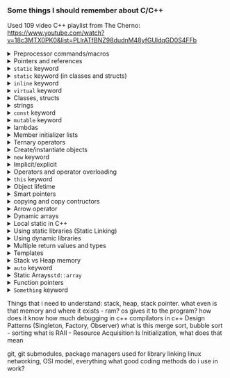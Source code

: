 ### Some things I should remember about C/C++

Used 109 video C++ playlist from The Cherno:
https://www.youtube.com/watch?v=18c3MTX0PK0&list=PLlrATfBNZ98dudnM48yfGUldqGD0S4FFb


<details>
<summary>Preprocessor commands/macros</summary>
Preprocessor commands start with # and are processed before compilation. The preprocessor essentially does text manipulation on your source code.
Basically it does a find and replace, and it also can be with parameters, conditions etc. and get complicated quickly.

Common Preprocessor Commands
1. #pragma once - Header Guards
```cpp
// myheader.h
#pragma once  // Tells preprocessor: "Only include this file once per translation unit"

class MyClass {
    // Class definition...
};

// Without #pragma once, if this header is included multiple times,
// you'd get "redefinition" errors during compilation
```

Traditional alternative (still used):
```cpp
// myheader.h
#ifndef MYHEADER_H  // If not defined...
#define MYHEADER_H  // Define it now

class MyClass {
    // Class definition...
};

#endif // MYHEADER_H  // End of guard
```

2. `#include` - File Inclusion
```cpp
#include <iostream>    // System headers - compiler searches system paths
#include "myheader.h"  // Local headers - searches current directory first

// What happens:
// The preprocessor literally COPY-PASTES the entire content of iostream
// and myheader.h into this file before compilation
```

3. `#define` - Macros
```cpp
// Simple constants
#define MAX_CONNECTIONS 1000
#define BUFFER_SIZE 1500

// Macros with parameters (use cautiously!)
#define SQUARE(x) ((x) * (x))
#define MAX(a, b) ((a) > (b) ? (a) : (b))

int main() {
    int connections = MAX_CONNECTIONS;
    int buffer[BUFFER_SIZE];
    int squared = SQUARE(5);      // Becomes: ((5) * (5))
    int larger = MAX(10, 20);     // Becomes: ((10) > (20) ? (10) : (20))
}
```

4. `#ifdef` / `#ifndef` / `#endif` - Conditional Compilation
```cpp
#define DEBUG_MODE  // Comment this out to disable debug code

#ifdef DEBUG_MODE
    #define DEBUG_LOG(x) std::cout << "DEBUG: " << x << std::endl
#else
    #define DEBUG_LOG(x)  // Becomes empty - no code generated
#endif

int main() {
    DEBUG_LOG("Starting router...");  // Only compiled if DEBUG_MODE is defined
}
```

5. `#if` / `#elif` / `#else` - Conditional Compilation with Expressions
```cpp
#define VERSION 3

#if VERSION == 1
    #define PROTOCOL "HTTP/1.0"
#elif VERSION == 2
    #define PROTOCOL "HTTP/1.1"
#elif VERSION == 3
    #define PROTOCOL "HTTP/2.0"
#else
    #define PROTOCOL "UNKNOWN"
#endif
```

Key Takeaways
* Preprocessor runs before compilation - it's text substitution
* `#pragma` once prevents multiple inclusion of headers
* Use #define sparingly - prefer constexpr and templates in modern C++
* Conditional compilation (`#ifdef`, `#if`) is essential for cross-platform code
* Macros can be dangerous - use parentheses and prefer inline functions

</details>

<details>
<summary>Pointers and references</summary>

Pointer is a memory address. A simple example using `int nums[5]`:
```cpp
// Method 1: Array subscript (recommended)
nums[2] = 7;

// Method 2: Pointer arithmetic without cast
*(nums + 2) = 7;

// Method 3: Your way with unnecessary cast  
*(int*)(nums + 2) = 7;  // Same as above but verbose

// Method 4: Using address-of and dereference
*(&nums[0] + 2) = 7;
```

When Would You Need the Cast?
The cast is needed in some cases:

Case 1: void* Pointers
```cpp
void* buffer = malloc(100);
*(int*)((char*)buffer + 8) = 42;  // Need casts here!
```

Case 2: Byte-level Manipulation
```cpp
char data[100];
*(int*)(data + 10) = 0x12345678;  // Write 4 bytes as integer
```

`void*`  is a "pointer to anything" - it's a generic pointer type that can point to any data type, but doesn't know what type it's pointing to.
```cpp
void* ptr;  // Can point to ANYTHING - int, char, struct, etc.
```

It must be cast to a specific type to be used:
```cpp
int x = 10;
void* ptr = &x;

// Cast back to int* before using
int* int_ptr = (int*)ptr;
*int_ptr = 20;  // ✅ Now works!
cout << *int_ptr;  // Prints 20
```

It is a cool thing to use `nullptr` because:
Case 1: Uninitialized void* - Garbage Address
```cpp
void* ptr;  // ⚠️ DANGEROUS! Contains random garbage address

// If this garbage address happens to point to system memory:
// processPacket(packet_buffer);  // ❌ Could corrupt system!
```

Case 2: Initialized to nullptr - Safe
```cpp
void* ptr = nullptr;  // ✅ SAFE! Points to nothing (address 0)

// You can safely check if it's valid:
if (ptr == nullptr) {
    cout << "Pointer is not pointing to anything" << endl;
}
```

Reference is just a reference to a variable:
```cpp
void addOne(int& number) {  // number is a REFERENCE to startNumber
    number++;  // Modifies the original variable in main()
}

int main() {
    int startNumber = 5;
    addOne(startNumber);
    cout << startNumber << endl;  // Output: 6 (was modified!)
}
```


</details>

<details>
<summary><code>static</code> keyword</summary>

What happens with `static` in Header Files

When you have this:

```cpp
// config.h
static int s_var = 1;
static void foo() { cout << s_var << endl; }
```

And include it in multiple files:
```cpp
// main.cpp
#include "config.h"
int main() {
    s_var = 2;  // This modifies main.cpp's COPY of s_var
    foo();      // This calls main.cpp's COPY of foo()
}
```

```cpp
// other.cpp
#include "config.h"
void someFunction() {
    s_var = 5;  // This modifies other.cpp's SEPARATE COPY of s_var
    foo();      // This calls other.cpp's COPY of foo()
}
```

Each .cpp file gets its own separate copy of s_var and foo(). If we would print `s_var` address in main and other, we would get different addresses.
Memory Layout After Compilation:
```log
 main.cpp's world:
[main.cpp::s_var] = 2 (initially 1, then set to 2)
[main.cpp::foo()] - function that prints main.cpp's s_var

 other.cpp's world:
[other.cpp::s_var] = 5 (completely separate variable!)
[other.cpp::foo()] - function that prints other.cpp's s_var
```
Generally, it is recommended to use static keyword, so the variables and functions are copied over and not global - the safe way.

The interesting thing is when we have a situation, where in `config.h` we define a `static int s_var = 5`, and we include the `.h` file in `main.cpp`
```cpp
#include "config.h"

int s_var = 10;
int main() {
    cout << s_var << endl; // this will print 10
}
```

after preprocessing, we get this:
```cpp
static int s_var = 5;
int s_var = 10;
int main() {
    cout << s_var << endl; // this will print 10
}
```
`static` is trated as a different variable, so there is no compilation errors. But if we print the `s_var`, we will get the value of 10.


We can use the same variable everywhere (a globally defined variable in a header file) if we define variable without static:
```cpp
// config.h
int s_var = 1;
```

and refer to it as extern - meaning that this variable is defined in some other translation unit:
```cpp
#include "config.h"
extern s_var;
int main() {
    cout << s_var;
}
```
If some other function includes the header with `s_var` and prints the address, we would get the same address if `s_var` as in `main()`.
If we do not refer to `s_var` as `extern` and include it multiple cpp files, there will be a linking error because of multiple `s_var` definitions.
To solve this, we could:

Option 1: extern (Recommended)
```cpp
// config.h
extern int s_var;  // DECLARATION only (no memory allocated)

// config.cpp
int s_var = 5;     // DEFINITION (only once!)

// main.cpp
#include "config.h"
int main() {
    s_var = 10;  // Uses the shared s_var from config.cpp
}

// other.cpp
#include "config.h"
void someFunction() {
    s_var = 20;  // Uses the SAME shared s_var
}
```

Option 2: inline (C++17+)
```cpp
// config.h
inline int s_var = 5;  // inline allows multiple definitions

// main.cpp
#include "config.h"
int main() {
    s_var = 10;
}

// other.cpp
#include "config.h"
void someFunction() {
    s_var = 20;  // All use the same variable
}

// s_var shares the same memory address in main.cpp and other.cpp - a global variable
```

Option 3: static (But Creates Copies)
```cpp
// config.h
static int s_var = 5;  // Each file gets its own copy

// main.cpp
#include "config.h"
int main() {
    s_var = 10;  // Changes main.cpp's copy
}

// other.cpp
#include "config.h"
void someFunction() {
    s_var = 20;  // Changes other.cpp's SEPARATE copy
    // main.cpp still sees s_var = 10!
}
```

The Golden Rule
You need to dereference when you have a POINTER but you want to work with the VALUE it points to.
```cpp
int nums[5];

// Array subscript - NO dereference
nums[2] = 10;           // ✅ Direct access

// Pointer arithmetic - NEED dereference  
*(nums + 2) = 10;       // ✅ nums+2 is an address, * gets the value

// Why? Because:
// nums → address of first element
// nums + 2 → address of third element  
// *(nums + 2) → value at that address

/*
Memory:
[0x1000: nums[0]] = ?
[0x1004: nums[1]] = ?  
[0x1008: nums[2]] = ?  ← We want to put 10 here

nums → 0x1000
nums + 2 → 0x1008 (address)
*(nums + 2) → value at 0x1008
*/

// ==================
int* num = new int;

// Pointer itself - just an address
cout << num << endl;    // Prints address like 0x1000

// Value it points to - NEED dereference
*num = 10;              // ✅ Store 10 at the allocated memory
cout << *num << endl;   // ✅ Prints 10 (the value)

// Common mistake:
// num = 10;            // ❌ WRONG! Changes the pointer, not the value

/*
Memory:
[0x2000: some memory] = ?  ← We want to put 10 here

num → 0x2000 (pointer variable stores this address)
*num → value at 0x2000
*/
```

</details>




<details>
<summary><code>static</code> keyword (in classes and structs)</summary>

1. Shared Across All Instances
```cpp
class Entity {
public:
    static int s_var;
    int instance_var;
    
    Entity(int val) : instance_var(val) {}
};

int Entity::s_var = 5;  // Definition

int main() {
    Entity e1(1), e2(2), e3(3);
    
    e1.s_var = 10;  // Change via e1
    
    std::cout << e2.s_var << std::endl;  // 10 - e2 sees the change!
    std::cout << e3.s_var << std::endl;  // 10 - e3 also sees it!
    
    std::cout << e1.instance_var << std::endl;  // 1 (unique to e1)
    std::cout << e2.instance_var << std::endl;  // 2 (unique to e2)
}
```

2. Can Access Without Objects
```cpp
class MathUtils {
public:
    static const double PI;
    static double circleArea(double radius) {
        return PI * radius * radius;
    }
};

const double MathUtils::PI = 3.14159;

int main() {
    // No objects needed!
    double area = MathUtils::circleArea(5.0);
    std::cout << MathUtils::PI << std::endl;
}
```

3. Static Members Don't Affect sizeof()
```cpp
class Entity {
public:
    static int s_var;  // Not in object memory
    int instance_var;  // In object memory
};

int Entity::s_var = 0;

int main() {
    Entity e;
    std::cout << sizeof(e) << std::endl;  // Size of int (4 bytes)
    // static s_var is NOT included in object size!
}
```


4. Static Member Functions Limitations
Static member functions:

✅ Can access static members

❌ Cannot access non-static members

❌ Cannot use this pointer

```cpp
class Entity {
public:
    static int s_var;
    int instance_var;
    
    static void staticMethod() {
        s_var = 10;        // ✅ OK - static member
        // instance_var = 5; // ❌ Error - non-static member
        // this->instance_var = 5; // ❌ Error - no 'this'
    }
    
    void regularMethod() {
        s_var = 10;        // ✅ OK
        instance_var = 5;  // ✅ OK
    }
};
```
5. Static const Members Can Be In-Class Initialized
```cpp
class Constants {
public:
    static const int MAX_SIZE = 100;  // OK for integral types
    static const double PI;           // Need external definition
};

const int Constants::MAX_SIZE;  // Definition (no initializer needed)
const double Constants::PI = 3.14159;
```

6. Static Members in Inheritance
```cpp
class Base {
public:
    static int base_var;
};

class Derived : public Base {
    // Inherits base_var, but it's still the SAME variable
};

int Base::base_var = 10;

int main() {
    Base::base_var = 20;
    std::cout << Derived::base_var << std::endl;  // 20 - same variable!
}
```

Key Takeaways
* Static members belong to the class, not instances
* All instances share the same static variables
* Can use without creating objects (ClassName::member)
* Must be defined exactly once outside the class
* Perfect for counters, configuration, utilities

</details>


<details>
<summary><code>inline</code> keyword</summary>

What inline Originally Meant (Hinting)
```cpp
// Regular function - typical compilation
void regularFoo() {
    std::cout << "Hello" << std::endl;
}
// Call: regularFoo(); → compiler generates function call

// Inline function - compiler hint
inline void inlineFoo() {
    std::cout << "Hello" << std::endl;  
}
// Call: inlineFoo(); → compiler MAY copy the function body here
```

Modern Reality: inline is About Linkage
The optimization hint is mostly ignored by modern compilers (they inline automatically). The main purpose today is to allow multiple definitions:
```cpp
// utils.h
inline void printMessage() {  // Can be defined in header
    std::cout << "Message" << std::endl;
}

// main.cpp
#include "utils.h"
int main() {
    printMessage();  // ✅ OK
}

// other.cpp
#include "utils.h" 
void test() {
    printMessage();  // ✅ OK - no linker error!
}
```
Without inline in header:
```cpp
// utils.h
void printMessage() {  // ❌ Multiple definitions!
    std::cout << "Message" << std::endl;
}
```


Inline Variables (C++17+)
The Problem inline Solves
```cpp
// config.h
constexpr int MAX_SIZE = 100;  // OK in C++17 (implicitly inline)
std::string app_name = "MyApp";  // ❌ Multiple definitions!

// Before C++17, you had to do:
extern const int MAX_SIZE;  // header
const int MAX_SIZE = 100;   // .cpp file
```

The Solution: inline Variables
```cpp
// config.h
inline int max_connections = 100;  // ✅ One shared variable
inline std::string app_name = "MyRouter";  // ✅ Works with non-const too!
inline std::vector<std::string> protocols = {"TCP", "UDP"};

// Now include in multiple files - no linker errors!
```

Key Differences: Regular vs Inline
Regular Function in Header
```cpp
// utils.h
void utility() { /* ... */ }  // ❌ Linker error if included in multiple .cpp files

// You'd need to do:
void utility();  // Declaration in header
void utility() { /* ... */ }  // Definition in .cpp file
```

Inline Function in Header
```cpp
// utils.h
inline void utility() { /* ... */ }  // ✅ OK in multiple .cpp files

// Every .cpp gets its own "copy" but linker merges them
```

When to Use inline
Use inline for:
* Small utility functions in headers
* Global variables defined in headers (C++17+)
* Template functions (implicitly inline)
* constexpr variables (implicitly inline in C++17+)

Don't use inline for:
* Large functions (code bloat)
* Functions with complex logic
* Functions called from single location

Important Notes
* inline is a request - compiler may ignore it for optimization
* Modern compilers auto-inline small functions anyway
* The main benefit is avoiding One Definition Rule violations
* All template functions are implicitly inline when defined in headers

</details>


<details>
<summary><code>virtual</code> keyword</summary>

Virtual functions enable **runtime polymorphism** - the ability to call the appropriate function based on the actual object type, not the pointer/reference type.

Basic Virtual Function
```cpp
class Entity {
public:
    virtual void getName() {  // Virtual function
        std::cout << "Entity" << std::endl;
    }
};

class Tree : public Entity {
public:
    void getName() override {  // Override base class function
        std::cout << "Tree" << std::endl;
    }
};
```

Pure Virtual Functions act like templates:
```cpp
class Entity {
public:
    virtual void doSomething() = 0;  // Pure virtual - MUST be implemented
    // Makes Entity an "abstract class" - cannot be instantiated
};

class Tree : public Entity {
public:
    void doSomething() override {  // MUST implement this
        std::cout << "Tree is growing" << std::endl;
    }
};

// Entity e;  // ❌ Error - abstract class
Tree t;       // ✅ OK - implemented pure virtual function
```

Behind the scenes, C++ creates a virtual function table (vtable) for each class with virtual functions:
```log
Entity vtable:
[0] → Entity::getName()

Tree vtable:
[0] → Tree::getName()
```
Each object has a hidden pointer to its class's vtable.

The Power of virtual functions - Runtime Polymorphism:
```cpp
void printName(Entity* entity) {
    entity->getName();  // Calls the RIGHT function based on actual object
}

int main() {
    Tree tree;
    Entity* entityPtr = &tree;  // Base class pointer to derived object
    
    entityPtr->getName();  // Outputs "Tree" NOT "Entity"!
    printName(&tree);      // Also outputs "Tree"
}
```

Virtual Destructors - CRITICAL!
```cpp
class Entity {
public:
    virtual ~Entity() {  // Virtual destructor
        std::cout << "Entity destroyed" << std::endl;
    }
};

class Tree : public Entity {
public:
    ~Tree() override {
        std::cout << "Tree destroyed" << std::endl;
    }
};

int main() {
    Entity* entity = new Tree();
    delete entity;  // ✅ Calls Tree::~Tree() then Entity::~Entity()
}
```

Without virtual destructor:
```cpp
class Entity {
public:
    ~Entity() {  // Non-virtual destructor ❌
        std::cout << "Entity destroyed" << std::endl;
    }
};

Entity* entity = new Tree();
delete entity;  // ❌ Only calls Entity::~Entity() - Tree destructor skipped!
// Memory leak if Tree allocated resources!
```

Key Rules Summary:
* Virtual functions enable runtime polymorphism
* Pure virtual functions (= 0) make class abstract
* Abstract classes cannot be instantiated
* Derived classes must implement all pure virtual functions
* Always make destructors virtual in base classes
* Use override keyword for clarity and safety
* Virtual functions have small performance cost (vtable lookup)
* When to Use Virtual Functions

Use them when:
* You have a hierarchy of related classes
* You want to call methods without knowing the exact type
* You need runtime polymorphism
* You're designing interfaces (all pure virtual)

Avoid when:
* Performance is critical (embedded systems, real-time (usually this is not so heavy, noone ever notices the performance change here)
* You don't need polymorphism
* You're using templates instead

</details>

<details>
<summary>Classes, structs</summary>

By default all elements in classes are private. In structs they are public. Nothing much to add.
Classes have conctructors and decontructors:

```cpp
class Entity {
private:
    int& x;  // Reference member - MUST be initialized
    int& y;  // Reference member - MUST be initialized

public:
    // References MUST be initialized in member initializer list
    Entity(int& x_val, int& y_val) : x(x_val), y(y_val) {
        // x and y are now references to external variables
    }

    ~Entity() {
        cout << "Free memory and stuff" << endl;
    }

    void print() {
        cout << "x: " << x << ", y: " << y << endl;
    }

    void updateValues() {
        x = 100;  // This modifies the original variables!
        y = 200;
    }
};

// Usage:
int main() {
    int a = 10, b = 20;
    Entity e(a, b);  // e.x refers to a, e.y refers to b

    e.print();  // Output: x: 10, y: 20
    e.updateValues();

    cout << "a: " << a << ", b: " << b << endl;  // Output: a: 100, b: 200
}
```

Friend classes are a C++ feature that allows one class to access the private and protected members of another class. It's like giving a "friendship pass" to bypass normal access restrictions.
```cpp
class SecretKeeper {
private:
    int secret_number = 42;
    string secret_message = "Classified!";
    
    // Declare FriendClass as a friend
    friend class FriendClass;
};

class FriendClass {
public:
    void revealSecrets(SecretKeeper& keeper) {
        // Can access private members of SecretKeeper!
        cout << "The secret number is: " << keeper.secret_number << endl;
        cout << "The secret message is: " << keeper.secret_message << endl;
    }
};
```
What Friends Can and Cannot Do
What Friends CAN Do:
* Access private and protected members of the friend class
* Use private/protected methods and variables

What Friends CANNOT Do:
* Inherit from the friend class (unless also derived)
* Override access rules for other classes
* Make the friendship mutual (must be declared separately)
* Be inherited (friendship isn't transitive)

</details>

<details>
<summary>strings</summary>

```cpp
const char* name = "Austris"; // alocates 7 bytes for text +1 byte for NULL, so it looks like: "Austris\0" or "Austris"0 - 8 bytes.
cout << name << endl; // this will result with "Austris", because last element of name is NULL (0x00, \0), to escape

char name2[5] = {'A','u', 's', 't', 'r'};
cout << name2 << endl; // this ill print Austr + garbage until it hits \0 somewhere in memory. If we add [5] element as '\0' or 0, then works fine.
```

Fun thing this does:
```cpp
const char name[8] = "Che\0rno";
std::cout << strlen(name) << std::endl; // this returns length of 3!!!! it counts chars until \0

const char name2[] = "Cherno";
std::cout << strlen(name2) << std::endl; // this returns length of 6
```

For performance reasons, best to pass references of strings to functions, if the not needed otherwise:
```cpp
void printString(const std::string& msg) {
    cout << msg << endl;
}
```

To concatinate 2 strings:
```cpp
std::string name = "Cherno"s + " hello"; // introduced in C++14
```

To ingore escape characers, usually when we want to write stuff in multiple lines:
```cpp
std::string statement = R"(
    SELECT *
    FROM somewhere sm
    WHERE ...
)";
```

Wide characters (never used these):
```cpp
const char* name = u8"Cherno"; // a normal char, 1 byte per char, to adhere with UTF-8
// stuff introduced in C++11:
const wchar_t* name2 = L"Cherno";  // 16 bits per char (2 bytes), to adhere with UTF-16
const char16_t* name2 = u"Cherno"; // 16 bits per char (2 bytes), to adhere with UTF-16
const char32_t* name2 = U"Cherno"; // 32 bits per char (4 bytes), to adhere with UTF-32
```
`char16_t` will always be 2 bytes, `wchar_t` may differ on OS.


</details>


<details>
<summary><code>const</code> keyword</summary>

These things mean the same:
```cpp
int const* a = new int(5);    // Same as:
const int* b = new int(5);    // These are IDENTICAL

// What it means:
// The DATA is constant, but the POINTER can change

*a = 10;    // ❌ ERROR! Cannot change the data
a = nullptr; // ✅ OK! Can change where pointer points

cout << *a << endl;  // ✅ OK! Can read the data
```

But this is that we cannot reassign the pointer:
```cpp
int* const a = new int(5);

// What it means:
// The POINTER is constant, but the DATA can change

*a = 10;     // ✅ OK! Can change the data
a = nullptr; // ❌ ERROR! Cannot change where pointer points

cout << *a << endl;  // ✅ OK! Can read the data
```

Cannot change the contents of pointer and the pointer itself:
```cpp
const int* const a = new int(5);

// What it means:
// BOTH the pointer AND the data are constant

*a = 10;     // ❌ ERROR! Cannot change the data
a = nullptr; // ❌ ERROR! Cannot change where pointer points

cout << *a << endl;  // ✅ OK! Can read the data
```

Rule to remember: Read from right to left
```cpp
const int* ptr;         // "ptr is a pointer to an int that's const"
int* const ptr;         // "ptr is a const pointer to an int"
const int* const ptr;   // "ptr is a const pointer to an int that's const"
```

You can declare `const` methods:
```cpp
class Entity {
  private:
    int* m_X, m_Y;
    mutable int num;
  public:
    const int* const GetX() const {
        num = 2; // you can modify something you really want in a const method, when the var is mutable
        return m_X;
    }
    // here we say that: this method promises to return a * that cannot be modified,
    // contents of * cannot be modified 
    // promisies to not modify entity class
};
```

</details>


<details>
<summary><code>mutable</code> keyword</summary>

Marking a class member mutable enables const functions to edit it:

```cpp
class Entity {
  private:
    std::string m_Name;
    mutable int m_debugCount 0;
  public:
    const std::string& GetName() const {
        m_DebugCount++; // editing a class member, because it is mutable
        return m_Name;
    }
};

int main() {
    const Entity e
    e.GetName(); // if Entity e would not be defined as const, we could not call non-const functions

    int x = 8;
    // this is a lambda - little throw away function we can assing to a variable
    auto f = [=]() mutable { // [=] captures x by VALUE (copy)
        x++;                 // Modifies the COPY, not original
        std::cout << x << std::endl;
    }
    f(); // Output: 9
    std::cout << x << std::endl;  // Output: 8 (original unchanged!)
}
```
</details>


<details>
<summary>lambdas</summary>

Basic overview of lambda:
```cpp
int x = 5, y = 10;

// [=] Capture everything by VALUE (copy)
auto f1 = [=]() { return x + y; };  // Gets copies of x and y

// [&] Capture everything by REFERENCE  
auto f2 = [&]() { x++; return y; };  // References to original x and y

// [x, &y] Capture x by value, y by reference
auto f3 = [x, &y]() { return x + y; };  // x is copy, y is reference

// [] Capture nothing
auto f4 = []() { return 42; };  // No access to x or y
```

</details>


<details>
<summary>Member initializer lists</summary>

```cpp
class Entity {
  private:
    int m_Score;
    std::string m_Name;
    Example exp;
  public:
    Entity()
        : m_Score(0), m_Name("Unknown"), exp(8) // needs to be in exact order
    {}

    Entity(const std::string& name)
        : m_Name(name)
    {} // do smth else if u want
};
```
</details>

<details>
<summary>Ternary operators</summary>

```cpp
if (level > 5)
    speed = 10;
else
    speed = 5;
// is the same as:
speed = level > 5 ? 10 : 5
```

```cpp
speed = level > 5 ? level > 10 ? 15 : 10 : 5; // usually people do not nest their ternary operators
```

</details>


<details>
<summary>Create/instantiate objects</summary>

In which memory are we creating out object?
When you can, always create objects in stack, instead of heap.
You want heap when you need the object outside of the scope of function or the object is too big (stack has 1-2Mb or smth around that memory available, depends on platform or compiler).

```cpp
namespace String = std::string;
class Entity {
  public:
    Entity() { /* ... */ }
    Entity(const String& name) {/*...*/}
    const String& getName() const { /*...*/}

};

int main() {
    Entity entity0("Cherno");                       // allocated in stack
    std::cout << entity0.getName(); << std::endl;

    Entity* entity1 = new Entity("Cherno");         // allocated on heap
    std::cout << entity1->getName() << std::endl;
    std::cout << (*entity1).getName() << std::endl;
    delete entity1;                                  // need to free heap memory ourselves
}
```
</details>

<details>
<summary><code>new</code> keyword</summary>

Using `new` keyword (it is just a operator), it always returns a pointer to the memory allocated:
```cpp
int* b = new int;          // allocated 4 bytes on the heap
int* b = new int[50];      // allocated 200 bytes on the heap
Entity* e = new Entity();  // we also call the contructor, which initializes stuff for the class

delete e;    // frees the memory, also runs the Entity class destructor ~Entity()
delete[] b;  // [] for arrays needed
```

Behind the scenes, `new` usually in standard library calls `malloc`:
```cpp
Enitity* e = new Enitity();
Enitity* e = (*Enitity)malloc(sizeof(Enitity))
// this is actually kinda the same, the only diff is that malloc does not call the Entity() contructor

free(); // frees memory from malloc, dont mix new with free, use delete
```
You can also specify the address if needed:
```cpp
Entity* e = new(b) Entity(); // assuming b is a pointer
```

</details>

<details>
<summary>Implicit/explicit</summary>

Implicit:
```cpp
class Entity {
  private:
    std::string name;
    int age;
  public:
    Entity(const std::string& name) {/*...*/}
    Entity(int age) {/*...*/}
};

void PrintEntity(const Entity& entity) {
    // Printing
}

// implicit conversion/implicit construction
int main() {
    PrintEntity(22); // 22 can be converted to entity
    PrintEnitity("Austris") // "Austris" is a const char array [7], not std::string, so this does not do Entity(std::string name)
    // but this PrintEnitity(std::string("Austris")) and this PrintEnitity(Entity("Austris")) works

    Entity a = "Austris"; // this will call the Entity(std::string name) constructor
    Entity b = 24;        // this will call the Entity(int age) constructor
}
```

Explicit:
```cpp
class Entity {
  /* ... */
  public:
    explicit Entity(const std::string& name) {/*...*/}
    explicit Entity(int age) {/*...*/}
};

// when contructors are explicit, we need to explicitly tell cast it to Entity
int main() {
    Entity b = (Entity)22; // casting 22 to Entity
    // or just normally call the contructor
    Entity b = Entity(22);
}
```

This is sometimes used in math libraries, when you dont want numbers or something converted to other things you dont want.
But this is not really used often.
</details>


<details>
<summary>Operators and operator overloading</summary>

```cpp
struct Vector2 {
    float x, y;
    Vector2(float x, float y)
        : x(x), y(y) {}
    Vector2 Add(const Vector2& other) const {
        return Vector2(x + other.x, y + other.y);
        // we cal also do this:
        // return *this + other; // using the overloaded + operator
    }
    Vector2 Multiply(const Vector2& other) const { // use const, bc we dont modify the class
        return Vector2(x * other.x, y * other.y);
    }
    // we overloaded the + operator
    Vector2 operator+(const Vector2& other) const {
        return Add(other);
    }
    // we overloaded the * operator
    Vector2 operator*(const Vector2& other) const {
        return Multiply(other);
    }
};

// here we overloaded the << operator, so we could print formated Vecotor2 on console
std::ostream& operator<<(std::ostream& stream, const Vector2& other) {
    stream << other.x << ", " << other.y;
    return stream;
}

// we can also overload == operator, and do similar stuff for any operator
bool operator==(const Vector2& other) const {
    return x == other.x && y == other.y;
}

int main() {
    Vector2 position(1.0f, 2.0f);
    Vector2 speed(1.2f, 2.2f);
    Vector2 powerup(1.2f, 2.2f);

    // we can run multiply and add like this using methods:
    Vector2 result1 = position.Add(speed.Multiply(powerup));

    // or use operator overloading, looks cleaner:
    Vector result2 = position + speed; // * poweriup

    std::cout << result2 << std::endl; // we are using overloaded << operator for Vector2
}
```

Not used so much, because it turns hard to read sometimes.
</details>

<details>
<summary><code>this</code> keyword</summary>

`this` keyword is available only to methods, that belongs to the object.
`this` is a pointer to the object.

```cpp
class Entity {
  public:
    int x,y;
    Entity(int x, int y) {
        // Entity* const e = this; // this is this, this can be reassigned, thats why const is there
        this->x = x; // or (*this).x, we need to deference this pointer
        this->y = y; // we cant just x=x or y=y, we need to say that we are assinging value to x in the object
        PrintEntity(this);
        PrintEntity2(*this);
    }

    int GetX() const {
        // const Entity* e = this; // this is this

    }
}

void PrintEntity(Entity* e) { /* do printing stuff */ }
void PrintEntity2(const Entity& e) { /* do printing stuff */ }
```
</details>

<details>
<summary>Object lifetime</summary>

This is something like a smart pointer would work:
```cpp
class Entity {
  public:
    Entity() { /*...*/}
    ~Entity() { /*...*/}
}

class ScopedPtr {
  private:
    Entity* m_Ptr;
  public:
    ScopedPtr(Entity* ptr)
        : m_Ptr(ptr)
    {}
    ~ScopedPtr() {
        delete m_Ptr;
    }
}

int main() {
    {
        ScopedPtr e = new Entity(); // ScopedPtr is allocated on stack, it gets deleted after {} and calls delete for Entity
        Enitity* e2 = new Entity(); // this will not get detroyed when going out {} scope
    }
}
```
</details>

<details>
<summary>Smart pointers</summary>

Smart pointers automate `new/delete` handling - they're wrapper classes around raw pointers that manage memory automatically.

`std::unique_ptr` - Exclusive Ownership
```cpp
#include <memory>

class Entity {
public:
    Entity() { std::cout << "Entity created\n"; }
    ~Entity() { std::cout << "Entity destroyed\n"; }
    void Print() { std::cout << "Hello from Entity!\n"; }
};

int main() {
    {
        // PREFERRED: std::make_unique (exception-safe)
        std::unique_ptr<Entity> entity = std::make_unique<Entity>();
        
        // ❌ This WON'T compile - unique_ptr cannot be copied
        // std::unique_ptr<Entity> entity2 = entity;
        
        // ✅ This WORKS - transfers ownership (move semantics)
        std::unique_ptr<Entity> entity2 = std::move(entity);
        // Now entity is nullptr, entity2 owns the object
        
        entity2->Print();  // Use like a regular pointer
    }
    // When scope ends, Entity is automatically destroyed
    // Output: "Entity destroyed"
}
```

Key Points:

* One owner only - cannot be copied
* Zero overhead - same performance as raw pointer
* Automatic cleanup - no memory leaks
* Use std::make_unique for exception safety

`std::shared_ptr` - Shared Ownership
```cpp
#include <memory>

class Entity {
public:
    Entity() { std::cout << "Entity created\n"; }
    ~Entity() { std::cout << "Entity destroyed\n"; }
};

int main() {
    std::shared_ptr<Entity> e0;  // Empty shared_ptr
    
    {
        std::shared_ptr<Entity> sharedEntity = std::make_shared<Entity>();
        // Reference count = 1
        
        e0 = sharedEntity;  // Copy increases reference count to 2
        std::cout << "Reference count: " << e0.use_count() << std::endl;  // 2
        
    }  // sharedEntity goes out of scope → reference count decreases to 1
    // Entity NOT destroyed because e0 still holds a reference
    
    std::cout << "Reference count: " << e0.use_count() << std::endl;  // 1
    
}  // e0 goes out of scope → reference count = 0 → Entity destroyed
```

Key Points:
* Multiple owners - uses reference counting
* Overhead - small performance cost for reference counting
* Use std::make_shared - more efficient memory allocation
* Circular references can cause memory leaks (use weak_ptr to break)

`std::weak_ptr` - Non-Owning Reference

```cpp
#include <memory>

class Entity {
public:
    Entity() { std::cout << "Entity created\n"; }
    ~Entity() { std::cout << "Entity destroyed\n"; }
};

int main() {
    std::weak_ptr<Entity> weakEntity;  // Does NOT increase reference count
    
    {
        std::shared_ptr<Entity> sharedEntity = std::make_shared<Entity>();
        // Reference count = 1
        
        weakEntity = sharedEntity;  // Reference count STAYS 1
        
        // To use weak_ptr, must convert to shared_ptr temporarily
        if (auto tempShared = weakEntity.lock()) {
            // tempShared is a valid shared_ptr while in this scope
            std::cout << "Entity is still alive\n";
        }
        
    }  // sharedEntity destroyed → reference count = 0 → Entity destroyed
    
    // Now weakEntity points to destroyed object
    if (auto tempShared = weakEntity.lock()) {
        // This WON'T execute - object is already destroyed
        std::cout << "Entity is still alive\n";
    } else {
        std::cout << "Entity has been destroyed\n";
    }
}
```
Key Points:
* No ownership - doesn't keep object alive
* Prevents circular references between shared_ptrs
* Must check validity before use with .lock()
* Use case: Observers, caches, breaking circular dependencies

Always prefer smart pointers over raw pointers for modern C++ development!
</details>


<details>
<summary>copying and copy contructors</summary>

Little stuff about memcpy and string+char arrays:
```cpp
char* buffer;
unsigned int size;

std::string text = "Austris";
size = strlen(text);
buffer = new char[size+1]; // strlen returns 7, so here we allocated 7 bytes of memory 0-6, need +1byte for null terminator

memcpy(buffer, text, size);
buffer[size] = 0; // added /0 terminating character
```

Copying a class that has `char*` - shallow copy/deep copy:
```cpp
class Entity {
public:
    char* buffer;
    unsigned int size;

    Entity(const char* string) {
        size = strlen(string);
        buffer = new char[size+1];
        memcpy(buffer, string, size);
        buffer[size] = 0;
    }
    
    ~Entity() {
        delete[] buffer;
    }

    // Copy constructor
    Entity(const Entity& other) : size(other.size) {
        buffer = new char[size + 1];             // Allocate new memory
        memcpy(buffer, other.buffer, size + 1);  // Copy the actual string data
    }
    
    // Option: Disallow copying (if you don't want it)
    // Entity(const Entity& other) = delete;
};

int main() {
    Entity test = "Austris";     // test.buffer points to 0x1000
    Entity test2 = test;         // test2.buffer points to NEW memory 0x2000

    // Now safe - each has its own memory
    // ~test2 deletes 0x2000 ✅
    // ~test deletes 0x1000  ✅
}
```
</details>

<details>
<summary>Arrow operator</summary>

```cpp
#include <iostream>
using namespace std;

class Entity {
public:
    int x = 1;
    void Print() const { 
        cout << "Hello! x = " << x << endl; 
    }
};

class ScopedPtr {
private:
    Entity* m_Obj;
public:
    ScopedPtr(Entity* entity) : m_Obj(entity) {}
    ~ScopedPtr() {
        delete m_Obj;
    }

    // Overload the arrow operator to provide direct access
    Entity* operator->() {
        return m_Obj;
    }

    // Const version for const objects
    const Entity* operator->() const {
        return m_Obj;
    }
};

int main() {
    // Regular object access
    Entity e;
    e.Print();    // Direct method call
    e.x = 2;      // Direct member access

    // Pointer access
    Entity* ptr = &e;
    (*ptr).Print();  // Dereference then call (clunky)
    ptr->Print();    // Arrow operator (clean)
    ptr->x = 2;      // Arrow for member access

    // Smart pointer with overloaded arrow
    ScopedPtr entity = new Entity();
    entity->Print();  // Calls our overloaded ->, then Entity::Print()
    entity->x = 5;    // Access members through our smart pointer
}
```

Using arrow operator, we can also get offsets, useful when serializing data:
```cpp
struct Vector3 {
    float x, y, z;  // Each float = 4 bytes
};

int main() {
    // The "wild beast" - getting member offsets without an actual object
    int offset_x = (int)&((Vector3*)nullptr)->x;  // Result: 0
    int offset_y = (int)&((Vector3*)nullptr)->y;  // Result: 4
    int offset_z = (int)&((Vector3*)nullptr)->z;  // Result: 8
}

// Step 1: (Vector3*)nullptr
// Create a NULL pointer of type Vector3*
// We're NOT dereferencing it yet!

// Step 2: ((Vector3*)nullptr)->x
// Use arrow operator to access member 'x'
// This doesn't actually dereference memory!
// It just calculates: base_pointer + offset_of_x

// Step 3: &((Vector3*)nullptr)->x
// Take the address of the member 'x'
// This gives us: nullptr + offset_of_x

// Step 4: (int)&((Vector3*)nullptr)->x
// Cast the address to integer
// Since we started with nullptr (address 0), we get the pure offset!

// Visual memory layout:
// Vector3 object in memory:
// [0-3]:   x (offset 0)
// [4-7]:   y (offset 4) 
// [8-11]:  z (offset 8)
```

Safer Modern Alternative:
```cpp
#include <cstddef>  // for offsetof

struct Vector3 {
    float x, y, z;
};

int main() {
    // Standard library way - does the same thing safely
    size_t offset_x = offsetof(Vector3, x);  // 0
    size_t offset_y = offsetof(Vector3, y);  // 4
    size_t offset_z = offsetof(Vector3, z);  // 8
    
    cout << "Offsets - x: " << offset_x 
         << ", y: " << offset_y 
         << ", z: " << offset_z << endl;
}
```
</details>

<details>
<summary>Dynamic arrays</summary>

`std::vector` is a resizable array that manages its own memory. Unlike C-style arrays, vectors can grow and shrink dynamically.

Basic Vector Usage
```cpp
#include <vector>
#include <iostream>

struct Vertex {
    float x, y, z;
    
    // Constructor for convenience
    Vertex(float x, float y, float z) : x(x), y(y), z(z) {}
};

// Overload << for easy printing
std::ostream& operator<<(std::ostream& stream, const Vertex& vertex) {
    stream << vertex.x << ", " << vertex.y << ", " << vertex.z;
    return stream;
}

// Important: Pass by const reference to avoid copying
void Function(const std::vector<Vertex>& vertices) {
    for (const Vertex& v : vertices) {
        std::cout << v << std::endl;
    }
}

int main() {
    std::vector<Vertex> vertices;
    
    // Add elements
    vertices.push_back(Vertex(1, 2, 3));
    vertices.push_back(Vertex(4, 5, 6));
    vertices.push_back(Vertex(7, 8, 9));

    // Method 1: Index-based loop
    for (size_t i = 0; i < vertices.size(); i++) {
        std::cout << vertices[i] << std::endl;
    }

    // Method 2: Range-based loop (PREFERRED)
    for (const Vertex& v : vertices) {  // Use reference to avoid copying!
        std::cout << v << std::endl;
    }

    // Remove elements
    vertices.erase(vertices.begin() + 1);  // Remove 2nd element
    vertices.clear();  // Remove all elements
}
```

Optimizing Vector Performance:
```cpp
#include <vector>
#include <iostream>

struct Vertex {
    float x, y, z;
    
    Vertex(float x, float y, float z) : x(x), y(y), z(z) {
        std::cout << "Constructed at " << this << std::endl;
    }
    
    // Copy constructor
    Vertex(const Vertex& other) : x(other.x), y(other.y), z(other.z) {
        std::cout << "Copied from " << &other << " to " << this << std::endl;
    }
    
    // Move constructor (C++11)
    Vertex(Vertex&& other) noexcept : x(other.x), y(other.y), z(other.z) {
        std::cout << "Moved from " << &other << " to " << this << std::endl;
    }
};

int main() {
    std::cout << "=== INEFFICIENT WAY ===" << std::endl;
    {
        std::vector<Vertex> vertices;
        
        // This creates temporary Vertex objects, then COPIES them into vector
        vertices.push_back(Vertex(1, 2, 3));  // Construct + Copy
        vertices.push_back(Vertex(4, 5, 6));  // Construct + Copy + possible reallocation
        vertices.push_back(Vertex(7, 8, 9));  // Construct + Copy + possible reallocation
    }
    
    std::cout << "\n=== EFFICIENT WAY ===" << std::endl;
    {
        std::vector<Vertex> vertices;
        vertices.reserve(3);  // Pre-allocate memory for 3 elements
        
        // emplace_back constructs objects IN PLACE - no copies!
        vertices.emplace_back(1, 2, 3);  // Direct construction in vector memory
        vertices.emplace_back(4, 5, 6);  // Direct construction
        vertices.emplace_back(7, 8, 9);  // Direct construction
    }
    
    std::cout << "\n=== EVEN BETTER: C++11 MOVE ===" << std::endl;
    {
        std::vector<Vertex> vertices;
        vertices.reserve(3);
        
        // If you already have objects, use std::move
        Vertex v1(1, 2, 3);
        Vertex v2(4, 5, 6);
        Vertex v3(7, 8, 9);
        
        vertices.push_back(std::move(v1));  // Move instead of copy
        vertices.push_back(std::move(v2));
        vertices.push_back(std::move(v3));
    }
}
```
</details>

<details>
<summary>Local static in C++</summary>

```cpp
#include <iostream>

void Function() {
    // Static local variable - initialized ONLY on first function call
    // Lifetime: entire program duration
    // Scope: only within this function
    static int i = 0;  // Initialization happens ONCE
    i++;
    std::cout << i << std::endl;
}

int main() {
    Function();  // Output: 1 (i initialized to 0, then incremented to 1)
    Function();  // Output: 2 (i remembered as 1, incremented to 2)  
    Function();  // Output: 3 (i remembered as 2, incremented to 3)
    // Without 'static' it would output: 1, 1, 1
    // With 'static' it outputs: 1, 2, 3
}
```

Key Characteristics of Local Static Variables
1. Initialization Happens Once:
```cpp
void expensiveInitialization() {
    static std::vector<int> data = []() {
        std::cout << "Initializing expensive data..." << std::endl;
        std::vector<int> result;
        // Simulate expensive setup
        for (int i = 0; i < 1000; i++) {
            result.push_back(i);
        }
        return result;
    }();  // This lambda is called ONLY on first invocation
    
    std::cout << "Data size: " << data.size() << std::endl;
}

int main() {
    expensiveInitialization();  // "Initializing expensive data..."
    expensiveInitialization();  // No initialization message
    expensiveInitialization();  // No initialization message
}
```

2. Thread-Safe in C++11+
```cpp
#include <thread>
#include <vector>

void counter() {
    static int count = 0;  // Thread-safe initialization in C++11+
    count++;
    std::cout << "Count: " << count << std::endl;
}

int main() {
    std::vector<std::thread> threads;
    for (int i = 0; i < 5; i++) {
        threads.emplace_back(counter);
    }
    for (auto& t : threads) {
        t.join();
    }
}
```

Singleton Pattern with Local Static
```cpp
#include <iostream>
#include <string>

class Singleton {
private:
    std::string name;
    
    // Private constructor - cannot create instances directly
    Singleton() : name("DefaultSingleton") {
        std::cout << "Singleton constructed!" << std::endl;
    }
    
public:
    // Delete copy operations to prevent duplication
    Singleton(const Singleton&) = delete;
    Singleton& operator=(const Singleton&) = delete;
    
    // Static method to get the single instance
    static Singleton& Get() {
        static Singleton instance;  // Created on first call only
        return instance;
    }
    
    void Hello() {
        std::cout << "Hello from " << name << std::endl;
    }
    
    void setName(const std::string& newName) {
        name = newName;
    }
};

int main() {
    Singleton::Get().Hello();  // Output: "Singleton constructed!" then "Hello from DefaultSingleton"
    
    Singleton::Get().setName("MyRouter");
    Singleton::Get().Hello();  // Output: "Hello from MyRouter"
    
    // All these refer to the SAME instance:
    Singleton& s1 = Singleton::Get();
    Singleton& s2 = Singleton::Get();
    
    std::cout << "Same instance? " << (&s1 == &s2) << std::endl;  // Output: 1 (true)
}
```
</details>

<details>
<summary>Using static libraries (Static Linking)</summary>

Static vs Dynamic Linking
*Static Linking:*
* Library code is embedded directly into your executable
* Linking happens at compile time
* Result: Single .exe file, no external dependencies needed
* Advantages: Faster, compiler can optimize across library boundaries
* Disadvantages: Larger executable size, harder to update libraries

*Dynamic Linking:*
* Library code stays in separate files (.dll on Windows, .so on Linux)
* Linking happens at runtime
* Result: Smaller executable, but requires library files to be present
* Advantages: Smaller executables, easier library updates
* Disadvantages: Slower (runtime lookup), deployment complexity

Project structure:
```bash
MyProject/
├── src/
│   └── main.cpp
├── dependencies/
│   └── GLFW/
│       ├── include/
│       │   └── GLFW/
│       │       └── glfw3.h
│       └── lib/
│           ├── Windows/
│           │   ├── x64/
│           │   │   ├── glfw3.lib    # Static library
│           │   │   └── glfw3.dll    # Dynamic library (if dynamic linking)
│           │   └── x86/
│           └── Linux/
│               └── x64/
│                   └── libglfw3.a   # Linux static library
└── build/                           # Build output directory
```

Code usage:
```cpp
#include <GLFW/glfw3.h>  // Use <> for external dependencies
// Convention:
// - <> = system/external headers (compiler searches system paths first)
// - "" = project-local headers (searches current directory first)

extern "C" int glfwInit();
// This tells C++ compiler: "This function uses C linkage, not C++ name mangling"
// Most libraries already handle this in their headers, so you usually don't need it

int main() {
    int a = glfwInit();
}
```

Multiple ways to add link the dependency:
CMake: `include_directories(dependencies/GLFW/include)`
Make: 
```makefile
# ....
CXXFLAGS = -std=c++17 -Idependencies/GLFW/include
LDFLAGS = -Ldependencies/GLFW/lib/Linux/x64 -lglfw3
# ....
```
</details>


<details>
<summary>Using dynamic libraries</summary>

Dynamic libraries are external binary files that get linked to your program at runtime, not compile time.

File Types by Platform

| Platform | Dynamic Library File        | Import Library (Windows)     |
|----------|-----------------------------|------------------------------|
| Windows  | .dll (Dynamic Link Library) | .lib (Import library)        |
| Linux    | .so (Shared Object)         | (No separate import library) |
| macOS    | .dylib (Dynamic Library)    | (No separate import library) |


How Dynamic Linking Works
Compile Time:
* Your code compiles against header files and import libraries (.lib on Windows)
* The import library contains "stubs" that know how to load the DLL at runtime

Runtime:
* Your program starts
* Operating system loads your .exe + required .dll files
* Function calls are redirected to the DLL


Dynamic vs Static: When to Use Each
Use Dynamic Linking When:
* Multiple programs use the same library (saves disk/memory)
* Frequent updates to the library
* Large libraries that would bloat your executable
* Plugin systems where libraries can be swapped

Use Static Linking When:
* Single executable deployment
* Performance critical applications
* Avoiding DLL hell (dependency issues)
* Embedded systems with limited resources
</details>


<details>
<summary>Multiple return values and types</summary>

1. Output Parameters (Reference)
```cpp
// Modify variables passed by reference - simple but not obvious from caller side
void ParseShader(std::string& outVertex, std::string& outFragment) {
    outVertex = "vertex shader code";
    outFragment = "fragment shader code";
}

int main() {
    std::string vertex, fragment;
    ParseShader(vertex, fragment); // Values are modified directly
}
```

2. Output Parameters (Pointer)
```cpp
// Pointer version allows optional outputs with null checks
void ParseShader(std::string* outVertex, std::string* outFragment) {
    if (outVertex)   *outVertex = "vertex shader code";
    if (outFragment) *outFragment = "fragment shader code";
}

int main() {
    std::string fragment;
    ParseShader(nullptr, &fragment); // Only get fragment, skip vertex
}
```

3. Return Array/Vector
```cpp
#include <array>
#include <vector>

// Fixed-size array return
std::array<std::string, 2> ParseShader() {
    return {"vertex code", "fragment code"}; // C++11 uniform initialization
}

// Dynamic vector return  
std::vector<std::string> ParseShaderDynamic() {
    return {"vertex", "fragment"};
}
```

4. Return Pair/Tuple
```cpp
#include <tuple>
#include <utility>

// Using std::pair for exactly 2 values
std::pair<std::string, std::string> ParseShaderPair() {
    return std::make_pair("vertex", "fragment");
    // Or in C++17: return {"vertex", "fragment"};
}

// Using std::tuple for multiple values
std::tuple<std::string, std::string, int> ParseShaderTuple() {
    return std::make_tuple("vertex", "fragment", 200);
}
```

5. Accessing Pair/Tuple Values
```cpp
int main() {
    // Method 1: std::get with index (works for both pair and tuple)
    auto results = ParseShaderTuple();
    std::string vs = std::get<0>(results);
    std::string fs = std::get<1>(results);
    int status = std::get<2>(results);
    
    // Method 2: .first/.second (pair only)
    auto pairResults = ParseShaderPair();
    std::string vertex = pairResults.first;
    std::string fragment = pairResults.second;
    
    // Method 3: Structured bindings (C++17 - RECOMMENDED)
    auto [vert, frag] = ParseShaderPair(); // Clean and readable!
}
```

6. Best Practice: Use Struct (Recommended)
```cpp
// Most readable and self-documenting approach
struct ShaderSource {
    std::string vertex;
    std::string fragment;
    int compileStatus;
};

ShaderSource ParseShader() {
    return {"vertex code", "fragment code", 200};
}

int main() {
    ShaderSource source = ParseShader();
    std::cout << source.vertex; // Clear what you're accessing
}
```

*Summary:*
* References/Pointers: Simple but implicit behavior
* Arrays/Vectors: Good for homogeneous data
* Pairs/Tuples: Standard library solution, but .first/.second lack meaning
* Structs: Most recommended - self-documenting, clear field names, best maintainability

Modern C++ Tip: Use structured bindings (C++17) with structs for the cleanest syntax:
```cpp
auto [vertex, fragment, status] = ParseShader(); // Clean and readable!
```
</details>


<details>
<summary>Templates</summary>

Templates are a C++ feature that lets you write generic code where the compiler generates specific versions based on the types you use. It's like "programming the compiler" to write code for you. 
Templates are similar to generics in Java/C# but more powerful and flexible, allowing both type and value parameters.

Basic Function Template
```cpp
template<typename T>
void Print(T value) {
    std::cout << value << std::endl;
}
// Usage: Print(5); Print("Hello"); Print(5.5f);
```

* The compiler creates different Print functions for each type used
* If not called, the template function doesn't get compiled
* You can explicitly specify types: Print<int>(5)

Class Template with Multiple Parameters:
```cpp
template<typename T, int N>
class Array {
private:
    T m_Array[N];
public:
    int GetSize() const { return N; }
};
```

* Creates type-safe containers: `Array<int, 5>`, `Array<std::string, 10>` or other.
* Both types AND values can be template parameters

Key Points
* Eliminates code duplication - write once, use with any type
* Compile-time generation - templates are instantiated when used
* Type safety - maintains type checking while being generic
* Can get complex - should be kept simple for readability
</details>


<details>
<summary>Stack vs Heap memory</summary>

These are the two main memory areas in RAM when your application runs. They have very different allocation strategies and performance characteristics.

```cpp
#include <iostream>

struct Vector3 {
    float x, y, z;
    Vector3() : x(10), y(11), z(12) {
        std::cout << "Vector3 constructed" << std::endl;
    }
    ~Vector3() {
        std::cout << "Vector3 destroyed" << std::endl;
    }
};

int main() {
    // STACK ALLOCATION - Automatic, fast
    int value = 5;          // 4 bytes on stack
    int array[5];           // 20 bytes on stack
    array[0] = 1;
    array[1] = 2;
    array[2] = 3;
    array[3] = 4; 
    array[4] = 5;
    Vector3 vector;         // 12 bytes on stack
    // When main() ends, ALL stack variables are automatically freed
}
```
Stack Characteristics:
* Fixed size (typically 1-8MB per thread)
* Very fast allocation/deallocation (1 CPU instruction)
* Automatic cleanup when scope ends
* LIFO (Last-In-First-Out) order
* Memory is contiguous

Stack Memory Layout:
```
High Addresses
┌─────────────────┐
│ main() frame    │
│   - value = 5   │ ← Stack grows
│   - array[5]    │   DOWNWARD
│   - vector      │
└─────────────────┘
Low Addresses
```

Heap Memory:
```cpp
#include <iostream>

int main() {
    // HEAP ALLOCATION - Manual, slower but flexible
    // Single value
    int* hvalue = new int;      // Allocates 4 bytes on heap
    *hvalue = 5;                // Assign value

    // Array
    int* harray = new int[5];   // Allocates 20 bytes on heap
    harray[0] = 1;
    harray[1] = 2;
    harray[2] = 3;
    harray[3] = 4;
    harray[4] = 5;

    // Object
    Vector3* hvector = new Vector3();  // Allocates object on heap

    // MUST manually free heap memory
    delete hvalue;              // Free single value
    delete[] harray;            // Free array (use delete[])
    delete hvector;             // Free object
    // Forgetting to delete causes MEMORY LEAKS!
}
```
Heap Characteristics:
* Dynamic size (can grow/shrink)
* Slower allocation (complex bookkeeping)
* Manual memory management (you must free)
* Memory can be fragmented
* Global access (not tied to scope)


Key Differences Summary:
| Aspect        | Stack                | Heap                          |
|---------------|----------------------|-------------------------------|
| Speed         | ⚡ Very Fast         | 🐢 Slow                      |
| Size          | Fixed (~2MB)         | Dynamic (GBs)                 |
| Management    | Automatic            | Manual                        |
| Access        | Local scope          | Global                        |
| Fragmentation | No                   | Yes                           |
| Allocation    | Move stack pointer   | Search free list + OS calls   |


When to Use Each
Use Stack For:
* Small, fixed-size arrays
* Local variables
* Temporary objects
* Performance-critical code
* Objects with short lifetime

Use Heap For:
* Large data buffers
* Objects that outlive their creation scope
* Dynamic arrays where size isn't known at compile time
* Shared ownership between objects

Best practice: Prefer stack allocation when possible, and use smart pointers when you need heap:
```cpp
// GOOD - Stack + smart pointers
std::vector<uint8_t> packet_data(1500);  // Heap managed by vector
std::unique_ptr<LargeObject> obj = std::make_unique<LargeObject>();

// BAD - Manual heap management
uint8_t* packet_data = new uint8_t[1500];  // Don't forget to delete!
```
</details>


<details>
<summary><code>auto</code> keyword</summary>

The auto keyword tells the compiler: "You figure out the type based on the initializer."
Basic Usage:
```cpp
#include <iostream>
#include <string>

std::string GetName() {
    return "Austris";
}

int main() {
    // Compiler deduces 'a' is std::string (from return type of GetName())
    auto a = GetName();
    std::cout << a << std::endl;  // Output: Austris
    
    // Other examples:
    auto x = 5;           // int
    auto y = 3.14;        // double  
    auto z = "Hello";     // const char*
    auto flag = true;     // bool
}
```

Why Use auto?
1. Simplifies Complex Types
```cpp
#include <unordered_map>
#include <vector>

class Device {
    // Device class definition...
};

class DeviceManager {
private:
    std::unordered_map<std::string, std::vector<Device*>> m_Devices;
    
public:
    // Very long return type!
    const std::unordered_map<std::string, std::vector<Device*>>& GetDevices() const {
        return m_Devices;
    }
};

int main() {
    DeviceManager dm;
    
    // ❌ Verbose and error-prone:
    const std::unordered_map<std::string, std::vector<Device*>>& devices1 = dm.GetDevices();
    
    // ✅ Clean and maintainable:
    const auto& devices2 = dm.GetDevices();  // Compiler deduces the exact type
}
```

2. Cleaner Iterators
```cpp
#include <vector>
#include <string>

int main() {
    std::vector<std::string> fruits = {"Apple", "Orange", "Banana"};
    
    // ❌ Verbose iterator syntax:
    for (std::vector<std::string>::iterator it = fruits.begin(); it != fruits.end(); ++it) {
        std::cout << *it << std::endl;
    }
    
    // ✅ Clean with auto:
    for (auto it = fruits.begin(); it != fruits.end(); ++it) {
        std::cout << *it << std::endl;
    }
    
    // ✅ Even better with range-based for loop:
    for (const auto& fruit : fruits) {
        std::cout << fruit << std::endl;
    }
}
```

Reference and Const Qualifiers with auto
Important: auto strips references and const qualifiers by default!
```cpp
#include <string>

std::string GetName() {
    return "Austris";
}

const std::string& GetNameRef() {
    static std::string name = "Austris";
    return name;
}

int main() {
    // Case 1: By value
    auto name1 = GetName();       // Type: std::string (copy)
    
    // Case 2: By reference - BUT auto strips reference!
    auto name2 = GetNameRef();    // Type: std::string (COPY, not reference!)
    
    // Case 3: Explicit reference
    auto& name3 = GetNameRef();   // Type: const std::string& (reference)
    
    // Case 4: Explicit const reference  
    const auto& name4 = GetNameRef();  // Type: const std::string&
}
```

Best Practices for auto
When to Use auto:
```cpp
// ✅ Good uses:

// 1. Iterators
for (auto it = container.begin(); it != container.end(); ++it)

// 2. Complex template types
auto result = some_template_function<int, std::string>();

// 3. Lambda expressions
auto lambda = [](int x) { return x * 2; };

// 4. Range-based for loops
for (const auto& item : container)

// 5. When the type is obvious from context
auto manager = std::make_unique<DeviceManager>();
```

When to Avoid auto:
```cpp
// ❌ Potentially confusing:

// 1. When the type isn't clear from context
auto result = ProcessData();  // What type is result?

// 2. With numeric literals (might not be the type you expect)
auto size = CalculateSize();  // int? size_t? long?

// 3. When you need a specific type for overload resolution
auto value = GetValue();  // Might not match function overloads
```

auto with Different Initialization Styles
```cpp
#include <memory>
#include <vector>

int main() {
    // Direct initialization
    auto x = 42;                    // int
    
    // Copy initialization  
    auto y = {1, 2, 3};             // std::initializer_list<int>
    
    // Uniform initialization (be careful!)
    auto z{42};                     // int (C++17), was initializer_list in C++11
    auto w = std::vector<int>{1, 2, 3};  // std::vector<int>
    
    // With smart pointers
    auto device = std::make_unique<Device>();  // std::unique_ptr<Device>
}
```

Key Takeaways:
* Use auto when the type is obvious from context
* Be explicit with & and const when needed
* Great for iterators and complex template types
* Avoid when type clarity is important for readability
* Combines well with range-based for loops and lambdas
* Remember: auto strips references/const by default!

</details>

<details>
<summary>Static Arrays<code>std::array</code></summary>

`std::array` overview:
```cpp
#include <array>
#include <iostream>

// Fixed version using templates
template<typename T, size_t N>
void PrintArray(const std::array<T, N>& data) {
    std::cout << "Array size: " << data.size() << std::endl;
    std::cout << "Array type: " << typeid(T).name() << std::endl;
    
    for(size_t i = 0; i < data.size(); i++) {
        std::cout << "data[" << i << "] = " << data[i] << std::endl;
    }
}

int main() {
    // Different sizes and types
    std::array<int, 5> data5 = {1, 2, 3, 4, 5};
    std::array<double, 3> data3 = {1.1, 2.2, 3.3};
    std::array<std::string, 2> strings = {"Hello", "World"};
    
    PrintArray(data5);     // Works with int, size 5
    PrintArray(data3);     // Works with double, size 3
    PrintArray(strings);   // Works with string, size 2
}
```

Key Differences: C-style vs std::array
```cpp
#include <array>
#include <iostream>

void demonstrateDifferences() {
    // C-style array
    int c_array[5] = {1, 2, 3, 4, 5};
    
    // std::array
    std::array<int, 5> std_array = {1, 2, 3, 4, 5};

    // 1. Bounds Checking
    std::cout << "=== Bounds Checking ===" << std::endl;
    
    // C-array: No bounds checking - UNDEFINED BEHAVIOR!
    // c_array[10] = 100;  // ❌ Might crash, might corrupt memory
    
    // std::array: Safe access with .at()
    try {
        std_array.at(10) = 100;  // ✅ Throws std::out_of_range exception
    } catch (const std::out_of_range& e) {
        std::cout << "Caught exception: " << e.what() << std::endl;
    }
    
    // 2. Size Information
    std::cout << "\n=== Size Information ===" << std::endl;
    
    // C-array: sizeof gives bytes, not elements
    std::cout << "C-array sizeof: " << sizeof(c_array) << " bytes" << std::endl;  // 20 bytes
    // std::cout << "C-array element count: " << sizeof(c_array)/sizeof(c_array[0]) << std::endl;  // Hack needed
    
    // std::array: Direct size method
    std::cout << "std::array size: " << std_array.size() << " elements" << std::endl;  // 5 elements
    
    // 3. Assignment and Copying
    std::cout << "\n=== Assignment ===" << std::endl;
    
    std::array<int, 5> another_array = {10, 20, 30, 40, 50};
    std_array = another_array;  // ✅ Deep copy works!
    
    // C-arrays cannot be directly assigned
    // c_array = {10, 20, 30, 40, 50};  // ❌ Error!
    
    // 4. Iterators and Algorithms
    std::cout << "\n=== Algorithms ===" << std::endl;
    
    // std::array works with STL algorithms
    std::sort(std_array.begin(), std_array.end());
    for (const auto& val : std_array) {
        std::cout << val << " ";
    }
    std::cout << std::endl;
}
```
</details>


<details>
<summary>Function pointers</summary>

Function pointers allow you to store and pass functions as variables, enabling powerful patterns like callbacks and strategy patterns.

Basic synthax:
```cpp
#include <iostream>

void HelloWorld(int a) {
    std::cout << "Hello world! Value: " << a << std::endl;
}

int main() {
    // Method 1: Using auto (easiest)
    auto function = HelloWorld;  // Implicit conversion to function pointer
    function(5);  // Output: Hello world! Value: 5

    // Method 2: Explicit function pointer syntax
    void(*cherno)(int) = HelloWorld;
    cherno(10);  // Output: Hello world! Value: 10

    // Method 3: Using typedef/using (cleanest for complex types)
    typedef void(*HelloWorldFunction)(int);
    HelloWorldFunction func = HelloWorld;
    func(15);  // Output: Hello world! Value: 15

    // Method 4: Modern using alias
    using HelloWorldFunc = void(*)(int);
    HelloWorldFunc modernFunc = HelloWorld;
    modernFunc(20);  // Output: Hello world! Value: 20
}
```

Function Pointer Syntax Explained:
```cpp
// The syntax: ReturnType(*PointerName)(ParameterTypes)

// Examples:
void(*func1)();               // Function taking no parameters, returning void
int(*func2)(int, int);        // Function taking two ints, returning int
double(*func3)(const char*);  // Function taking const char*, returning double

// With typedef/using:
typedef int(*MathOperation)(int, int);
using MathOp = int(*)(int, int);  // Modern equivalent
```

Advanced: Function Pointers in Data Structures
```cpp
#include <iostream>
#include <vector>
#include <functional>  // For std::function (better alternative)

// Calculator operations using function pointers
class Calculator {
public:
    using Operation = int(*)(int, int);
    
    static int Add(int a, int b) { return a + b; }
    static int Subtract(int a, int b) { return a - b; }
    static int Multiply(int a, int b) { return a * b; }
    static int Divide(int a, int b) { return b != 0 ? a / b : 0; }
    
private:
    std::vector<std::pair<std::string, Operation>> operations;
    
public:
    Calculator() {
        // Store operations with their names
        operations = {
            {"Add", Add},
            {"Subtract", Subtract}, 
            {"Multiply", Multiply},
            {"Divide", Divide}
        };
    }
    
    void performOperations(int x, int y) {
        for (const auto& [name, op] : operations) {
            std::cout << name << "(" << x << ", " << y << ") = " << op(x, y) << std::endl;
        }
    }
};

int main() {
    Calculator calc;
    calc.performOperations(10, 5);
}
```

Modern Alternative: std::function (Recommended)
```cpp
#include <functional>
#include <vector>
#include <iostream>

// Using std::function instead of raw function pointers
// More flexible - works with lambdas, function objects, member functions
void ForEachModern(const std::vector<int>& values, const std::function<void(int)>& callback) {
    for (int value : values) {
        callback(value);
    }
}

int main() {
    std::vector<int> numbers = {1, 2, 3, 4, 5};
    
    // Can capture variables in lambdas (function pointers can't do this!)
    int external_value = 100;
    
    ForEachModern(numbers, [external_value](int value) {
        std::cout << value << " + " << external_value << " = " << value + external_value << std::endl;
    });
    
    // Also works with regular function pointers
    ForEachModern(numbers, PrintValue);
}
```
</details>


<details>
<summary><code>Something</code> keyword</summary>

</details>


Things that i need to understand:
stack, heap, stack pointer. what even is that memory and where it exists - ram? os gives it to the program? how does it know how much
debugging in c++
compilators in c++
Design Patterns (Singleton, Factory, Observer) what is this
merge sort, bubble sort - sorting
what is RAII - Resource Acquisition Is Initialization, what does that mean

git, git submodules, package managers used for library linking
linux
networking, OSI model, everything
what good coding methods do i use in work?